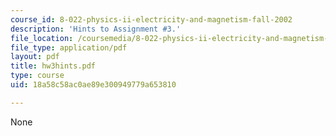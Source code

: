 ```yaml
---
course_id: 8-022-physics-ii-electricity-and-magnetism-fall-2002
description: 'Hints to Assignment #3.'
file_location: /coursemedia/8-022-physics-ii-electricity-and-magnetism-fall-2002/18a58c58ac0ae89e300949779a653810_hw3hints.pdf
file_type: application/pdf
layout: pdf
title: hw3hints.pdf
type: course
uid: 18a58c58ac0ae89e300949779a653810

---
```

None
